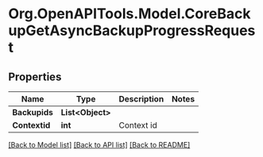 # Org.OpenAPITools.Model.CoreBackupGetAsyncBackupProgressRequest

## Properties

Name | Type | Description | Notes
------------ | ------------- | ------------- | -------------
**Backupids** | **List&lt;Object&gt;** |  | 
**Contextid** | **int** | Context id | 

[[Back to Model list]](../README.md#documentation-for-models) [[Back to API list]](../README.md#documentation-for-api-endpoints) [[Back to README]](../README.md)

